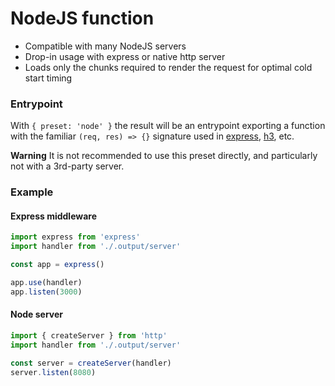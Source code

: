 # NodeJS function

 - Compatible with many NodeJS servers
 - Drop-in usage with express or native http server
 - Loads only the chunks required to render the request for optimal cold start timing

### Entrypoint

With `{ preset: 'node' }` the result will be an entrypoint exporting a function with the familiar `(req, res) => {}` signature used in [express](https://expressjs.com/), [h3](https://github.com/nuxt-contrib/h3), etc.

**Warning**
It is not recommended to use this preset directly, and particularly not with a 3rd-party server.

### Example

#### Express middleware

```ts
import express from 'express'
import handler from './.output/server'

const app = express()

app.use(handler)
app.listen(3000)
```

#### Node server

```ts
import { createServer } from 'http'
import handler from './.output/server'

const server = createServer(handler)
server.listen(8080)
```

